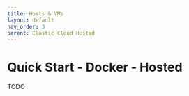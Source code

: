 ```yaml
---
title: Hosts & VMs
layout: default
nav_order: 3
parent: Elastic Cloud Hosted
---
```


# Quick Start - Docker - Hosted

TODO